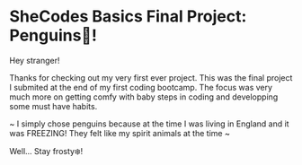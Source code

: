 # SheCodes Basics Final Project: Penguins🐧!

Hey stranger!

Thanks for checking out my very first ever project. This was the final project I submited at the end of my first coding bootcamp.
The focus was very much more on getting comfy with baby steps in coding and developping some must have habits.

~ I simply chose penguins because at the time I was living in England and it was FREEZING! They felt like my spirit animals at the time ~

Well... Stay frosty❄️!
